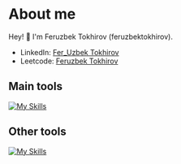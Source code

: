 # About me
<p>Hey! 👋 I'm Feruzbek Tokhirov (feruzbektokhirov).</p>

- LinkedIn:                            [Fer_Uzbek Tokhirov](https://www.linkedin.com/in/fer-uzbek-tokhirov-714ba4305/)
- Leetcode:                           [Feruzbek Tokhirov](https://leetcode.com/u/475z53SBn4/)
## Main tools
[![My Skills](https://skillicons.dev/icons?i=python,pycharm,github)](https://skillicons.dev)

## Other tools
[![My Skills](https://skillicons.dev/icons?i=git,vscode,html,css,javascript)](https://skillicons.dev)


